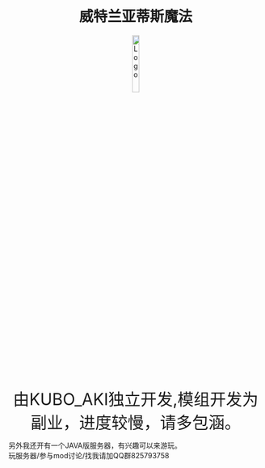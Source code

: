 # <div align="center">威特兰亚蒂斯魔法</div>
<p align="center">
  <img src="https://github.com/user-attachments/assets/695d0c90-ae8b-4293-910a-759dcade6059" alt="Logo" style="width: 17%;"/>
</p>
<br>
<center><font size="6">由KUBO_AKI独立开发,模组开发为副业，进度较慢，请多包涵。</font></center>  

另外我还开有一个JAVA版服务器，有兴趣可以来游玩。  
玩服务器/参与mod讨论/找我请加QQ群825793758  

